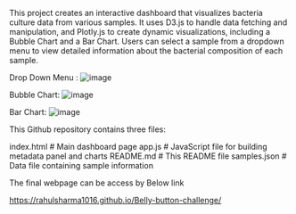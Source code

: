 This project creates an interactive dashboard that visualizes bacteria culture data from various samples. 
It uses D3.js to handle data fetching and manipulation, and Plotly.js to create dynamic visualizations, including a Bubble Chart and a Bar Chart. 
Users can select a sample from a dropdown menu to view detailed information about the bacterial composition of each sample.

Drop Down Menu :
![image](https://github.com/user-attachments/assets/21761751-1a71-4824-b638-bcd377d2e6b6)


Bubble Chart:
![image](https://github.com/user-attachments/assets/45fa6ed5-7afb-4a3e-a493-5567699f111e)

Bar Chart:
![image](https://github.com/user-attachments/assets/0e2f4954-3258-4d84-8975-88378cba322b)


This Github repository contains three files:

index.html              # Main dashboard page
app.js                  # JavaScript file for building metadata panel and charts
README.md               # This README file
samples.json            # Data file containing sample information




The final webpage can be access by Below link

https://rahulsharma1016.github.io/Belly-button-challenge/

